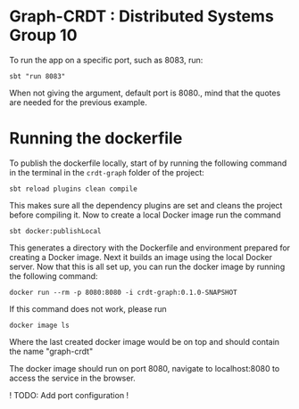 # Graph-CRDT : Distributed Systems Group 10

To run the app on a specific port, such as 8083, run:

```
sbt "run 8083"
```

When not giving the argument, default port is 8080., mind that the quotes are needed for the previous example.

# Running the dockerfile

To publish the dockerfile locally, start of by running the following command in the terminal in the `crdt-graph` folder of the project:

```
sbt reload plugins clean compile
```

This makes sure all the dependency plugins are set and cleans the project before compiling it. 
Now to create a local Docker image run the command 

```
sbt docker:publishLocal
```

This generates a directory with the Dockerfile and environment prepared for creating a Docker image.
Next it  builds an image using the local Docker server.
Now that this is all set up, you can run the docker image by running the following command:

```
docker run --rm -p 8080:8080 -i crdt-graph:0.1.0-SNAPSHOT
```

If this command does not work, please run 

```
docker image ls
```
Where the last created docker image would be on top and should contain the name "graph-crdt"

The docker image should run on port 8080, navigate to localhost:8080 to access the service in the browser. 

! TODO: Add port configuration !
